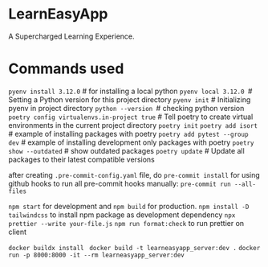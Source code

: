 # LearnEasyApp

A Supercharged Learning Experience.

# Commands used

`pyenv install 3.12.0` # for installing a local python
`pyenv local 3.12.0 `# Setting a Python version for this project directory
`pyenv init` # Initializing pyenv in project directory
`python --version `# checking python version
`poetry config virtualenvs.in-project true` # Tell poetry to create virtual environments in the current project directory
`poetry init`
`poetry add isort` # example of installing packages with poetry
`poetry add pytest --group dev` # example of installing development only packages with poetry
`poetry show --outdated` # show outdated packages
`poetry update` # Update all packages to their latest compatible versions

after creating `.pre-commit-config.yaml` file, do `pre-commit install` for using github hooks
to run all pre-commit hooks manually: `pre-commit run --all-files`

`npm start` for development and `npm build` for production.
`npm install -D tailwindcss` to install npm package as development dependency
`npx prettier --write your-file.js`
`npm run format:check` to run prettier on client

`docker buildx install `
`docker build -t learneasyapp_server:dev .`
`docker run -p 8000:8000 -it --rm learneasyapp_server:dev`
